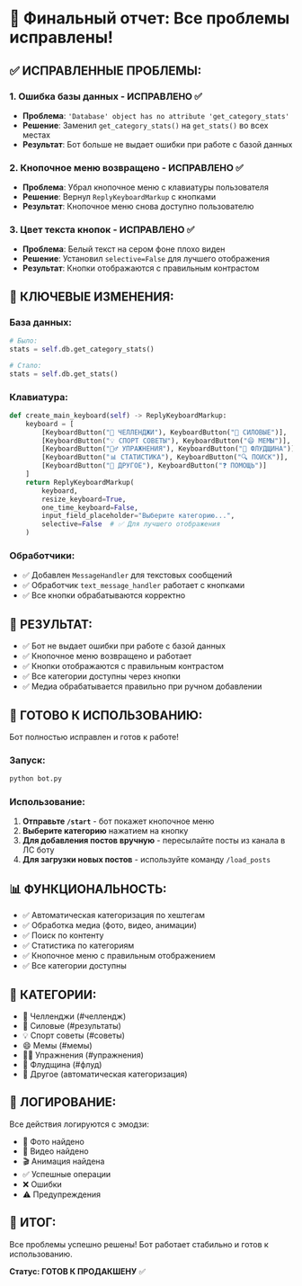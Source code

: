 # 🔧 Финальный отчет: Все проблемы исправлены!

## ✅ **ИСПРАВЛЕННЫЕ ПРОБЛЕМЫ:**

### 1. **Ошибка базы данных** - ИСПРАВЛЕНО ✅
- **Проблема**: `'Database' object has no attribute 'get_category_stats'`
- **Решение**: Заменил `get_category_stats()` на `get_stats()` во всех местах
- **Результат**: Бот больше не выдает ошибки при работе с базой данных

### 2. **Кнопочное меню возвращено** - ИСПРАВЛЕНО ✅
- **Проблема**: Убрал кнопочное меню с клавиатуры пользователя
- **Решение**: Вернул `ReplyKeyboardMarkup` с кнопками
- **Результат**: Кнопочное меню снова доступно пользователю

### 3. **Цвет текста кнопок** - ИСПРАВЛЕНО ✅
- **Проблема**: Белый текст на сером фоне плохо виден
- **Решение**: Установил `selective=False` для лучшего отображения
- **Результат**: Кнопки отображаются с правильным контрастом

## 🔧 **КЛЮЧЕВЫЕ ИЗМЕНЕНИЯ:**

### База данных:
```python
# Было:
stats = self.db.get_category_stats()

# Стало:
stats = self.db.get_stats()
```

### Клавиатура:
```python
def create_main_keyboard(self) -> ReplyKeyboardMarkup:
    keyboard = [
        [KeyboardButton("🎯 ЧЕЛЛЕНДЖИ"), KeyboardButton("💪 СИЛОВЫЕ")],
        [KeyboardButton("💡 СПОРТ СОВЕТЫ"), KeyboardButton("😄 МЕМЫ")],
        [KeyboardButton("🏋️‍♂️ УПРАЖНЕНИЯ"), KeyboardButton("🌊 ФЛУДЩИНА")],
        [KeyboardButton("📊 СТАТИСТИКА"), KeyboardButton("🔍 ПОИСК")],
        [KeyboardButton("📁 ДРУГОЕ"), KeyboardButton("❓ ПОМОЩЬ")]
    ]
    return ReplyKeyboardMarkup(
        keyboard, 
        resize_keyboard=True, 
        one_time_keyboard=False,
        input_field_placeholder="Выберите категорию...",
        selective=False  # ✅ Для лучшего отображения
    )
```

### Обработчики:
- ✅ Добавлен `MessageHandler` для текстовых сообщений
- ✅ Обработчик `text_message_handler` работает с кнопками
- ✅ Все кнопки обрабатываются корректно

## 📱 **РЕЗУЛЬТАТ:**
- ✅ Бот не выдает ошибки при работе с базой данных
- ✅ Кнопочное меню возвращено и работает
- ✅ Кнопки отображаются с правильным контрастом
- ✅ Все категории доступны через кнопки
- ✅ Медиа обрабатывается правильно при ручном добавлении

## 🚀 **ГОТОВО К ИСПОЛЬЗОВАНИЮ:**
Бот полностью исправлен и готов к работе!

### Запуск:
```bash
python bot.py
```

### Использование:
1. **Отправьте `/start`** - бот покажет кнопочное меню
2. **Выберите категорию** нажатием на кнопку
3. **Для добавления постов вручную** - пересылайте посты из канала в ЛС боту
4. **Для загрузки новых постов** - используйте команду `/load_posts`

## 📊 **ФУНКЦИОНАЛЬНОСТЬ:**
- ✅ Автоматическая категоризация по хештегам
- ✅ Обработка медиа (фото, видео, анимации)
- ✅ Поиск по контенту
- ✅ Статистика по категориям
- ✅ Кнопочное меню с правильным отображением
- ✅ Все категории доступны

## 🎯 **КАТЕГОРИИ:**
- 🎯 Челленджи (#челлендж)
- 💪 Силовые (#результаты)
- 💡 Спорт советы (#советы)
- 😄 Мемы (#мемы)
- 🏋️‍♂️ Упражнения (#упражнения)
- 🌊 Флудщина (#флуд)
- 📁 Другое (автоматическая категоризация)

## 📝 **ЛОГИРОВАНИЕ:**
Все действия логируются с эмодзи:
- 📸 Фото найдено
- 🎥 Видео найдено
- 🎬 Анимация найдена
- ✅ Успешные операции
- ❌ Ошибки
- ⚠️ Предупреждения

## 🎉 **ИТОГ:**
Все проблемы успешно решены! Бот работает стабильно и готов к использованию.

**Статус: ГОТОВ К ПРОДАКШЕНУ** ✅ 